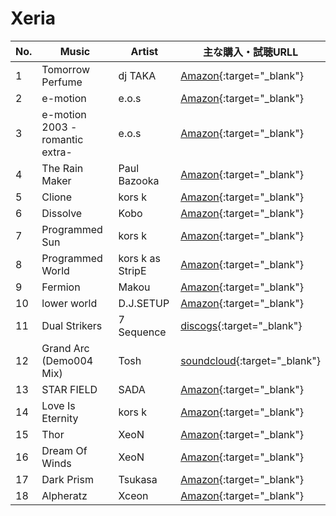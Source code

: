 # Xeria

| No. | Music| Artist | 主な購入・試聴URLL |
|-----|--------------------------------|------------------|-----------------------------------------------------------------------------------------------------------------------------------------------------------------------------------------------------------------------------------------------------------------------------------------------------------------------------------------------------------------------------------------------------------------------------------------------|
| 1 | Tomorrow Perfume | dj TAKA| [Amazon](https://www.amazon.co.jp/beatmania-7th-style-Original-Soundtrack/dp/B00006AUSH){:target="_blank"}|
| 2 | e-motion | e.o.s| [Amazon](https://www.amazon.co.jp/beatmania-IIDX-Original-Soundtracks-%E3%82%B2%E3%83%BC%E3%83%A0%E3%83%BB%E3%83%9F%E3%83%A5%E3%83%BC%E3%82%B8%E3%83%83%E3%82%AF/dp/B00005FAQ0/ref=sr_1_2?__mk_ja_JP=%E3%82%AB%E3%82%BF%E3%82%AB%E3%83%8A&dchild=1&keywords=beatmania+IIDX+Original+Soundtracks&qid=1593251176&s=music&sr=1-2){:target="_blank"}|
| 3 | e-motion 2003 -romantic extra- | e.o.s| [Amazon](https://www.amazon.co.jp/beatmania-IIDX-style-Original-Soundtrack/dp/B0000BHZ77){:target="_blank"} |
| 4 | The Rain Maker | Paul Bazooka | [Amazon](https://www.amazon.co.jp/DJ-MAX-PORTABLE-%E9%99%90%E5%AE%9A%E7%89%88-%E3%82%B5%E3%82%A6%E3%83%B3%E3%83%89%E3%83%88%E3%83%A9%E3%83%83%E3%82%AF%E3%80%81%E3%83%93%E3%82%B8%E3%83%A5%E3%82%A2%E3%83%AB%E3%83%96%E3%83%83%E3%82%AF/dp/B004BR2BX2){:target="_blank"}|
| 5 | Clione | kors k | [Amazon](https://www.amazon.co.jp/beatmania-IIDX-style-Original-Soundtracks/dp/B00005HSVR){:target="_blank"}|
| 6 | Dissolve | Kobo | [Amazon](https://www.amazon.co.jp/beatmania-7th-style-Original-Soundtrack/dp/B00006AUSH){:target="_blank"}|
| 7 | Programmed Sun | kors k | [Amazon](https://www.amazon.co.jp/gp/product/B01AVWW6OY/ref=dm_ws_sp_ps_dp){:target="_blank"} |
| 8 | Programmed World | kors k as StripE | [Amazon](https://www.amazon.co.jp/beatmania-IIDX-16-EMPRESS-Music-Selection/dp/B01AVWY5V6){:target="_blank"}|
| 9 | Fermion| Makou| [Amazon](https://www.amazon.co.jp/MAX-PORTABLE-BLACK-SQUARE-%E3%80%8C%E3%83%93%E3%82%B8%E3%83%A5%E3%82%A2%E3%83%AB%E3%83%96%E3%83%83%E3%82%AF%E3%80%8D%E3%80%8C%E3%82%B5%E3%82%A6%E3%83%B3%E3%83%89%E3%83%88%E3%83%A9%E3%83%83%E3%82%AFCD4%E6%9E%9A%E7%B5%84%E3%80%8D%E5%90%8C%E6%A2%B1/dp/B006JW4A54/ref=sr_1_1?__mk_ja_JP=%E3%82%AB%E3%82%BF%E3%82%AB%E3%83%8A&dchild=1&keywords=djmax+portable+black+square&qid=1593251813&s=music&sr=1-1){:target="_blank"} |
| 10| lower world| D.J.SETUP| [Amazon](https://www.amazon.co.jp/beatmania-IIDX-style-Original-Soundtrack/dp/B0000BHZ77){:target="_blank"} |
| 11| Dual Strikers| 7 Sequence | [discogs](https://www.discogs.com/ja/Various-Djmax-Technika-2-Original-Sound-Track/release/5614940){:target="_blank"} |
| 12| Grand Arc (Demo004 Mix)| Tosh | [soundcloud](https://soundcloud.com/tiegel/tosh-grand-arc-demo004-mix){:target="_blank"}|
| 13| STAR FIELD | SADA | [Amazon](https://www.amazon.co.jp/beatmania-IIDX-style-Original-Soundtrack/dp/B0000BHZ77){:target="_blank"} |
| 14| Love Is Eternity | kors k | [Amazon](https://www.amazon.co.jp/beatmania-IIDX-style-Original-Soundtrack/dp/B0001ZX5R4){:target="_blank"} |
| 15| Thor | XeoN | [Amazon](https://www.amazon.co.jp/DJMAX-TECHNIKA-TUNE-%E9%99%90%E5%AE%9A%E7%89%88-%E3%82%AA%E3%83%AA%E3%82%B8%E3%83%8A%E3%83%AB%E3%82%B9%E3%83%88%E3%83%A9%E3%83%83%E3%83%97%E5%90%8C%E6%A2%B1/dp/B008EQEK1W){:target="_blank"} |
| 16| Dream Of Winds | XeoN | [Amazon](https://www.amazon.co.jp/MAX-PORTABLE-BLACK-SQUARE-%E3%80%8C%E3%83%93%E3%82%B8%E3%83%A5%E3%82%A2%E3%83%AB%E3%83%96%E3%83%83%E3%82%AF%E3%80%8D%E3%80%8C%E3%82%B5%E3%82%A6%E3%83%B3%E3%83%89%E3%83%88%E3%83%A9%E3%83%83%E3%82%AFCD4%E6%9E%9A%E7%B5%84%E3%80%8D%E5%90%8C%E6%A2%B1/dp/B006JW4A54){:target="_blank"}|
| 17| Dark Prism | Tsukasa| [Amazon](https://www.amazon.co.jp/DJMAX-TECHNIKA-3-PLATINUMBLUE-COLLECTION/dp/B005PMLAYS){:target="_blank"} |
| 18| Alpheratz| Xceon| [Amazon](https://www.amazon.co.jp/gp/product/B07B3MZGCR/ref=dm_ws_sp_ps_dp){:target="_blank"} |
